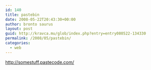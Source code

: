 ```yaml
---
id: 140
title: pastebin
date: 2008-05-22T20:43:30+00:00
author: bronto saurus
layout: post
guid: http://kravca.mu/glob/index.php?entry=entry080522-134330
permalink: /2008/05/pastebin/
categories:
  - web
---
```

<a href="http://somestuff.pastecode.com/" target="_blank" >http://somestuff.pastecode.com/</a>